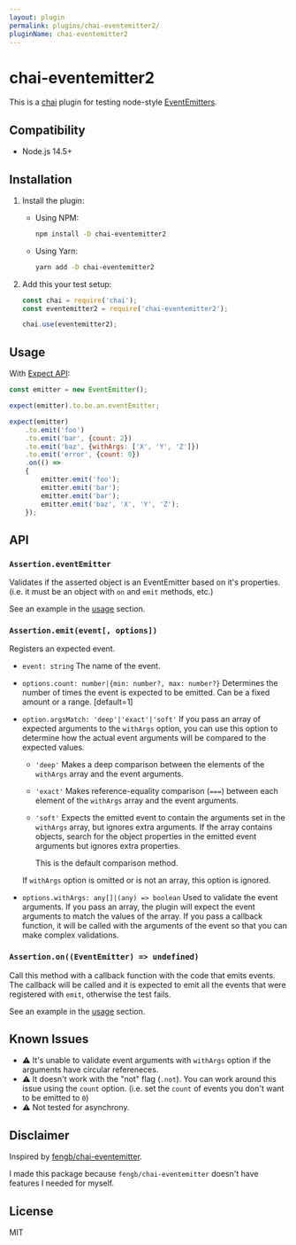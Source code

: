 ```yaml
---
layout: plugin
permalink: plugins/chai-eventemitter2/
pluginName: chai-eventemitter2
---
```


# chai-eventemitter2
This is a [chai](chaijs.com) plugin for testing node-style
[EventEmitters](https://nodejs.org/api/events.html).

## Compatibility

- Node.js 14.5+

## Installation

1. Install the plugin:

	- Using NPM:

		```bash
		npm install -D chai-eventemitter2
		```

	- Using Yarn:

		```bash
		yarn add -D chai-eventemitter2
		```

1. Add this your test setup:

	```js
	const chai = require('chai');
	const eventemitter2 = require('chai-eventemitter2');

	chai.use(eventemitter2);
	```

## Usage

With [Expect API](https://www.chaijs.com/api/bdd/):

```js
const emitter = new EventEmitter();

expect(emitter).to.be.an.eventEmitter;

expect(emitter)
	.to.emit('foo')
	.to.emit('bar', {count: 2})
	.to.emit('baz', {withArgs: ['X', 'Y', 'Z']})
	.to.emit('error', {count: 0})
	.on(() =>
	{
		emitter.emit('foo');
		emitter.emit('bar');
		emitter.emit('bar');
		emitter.emit('baz', 'X', 'Y', 'Z');
	});
```

## API

### `Assertion.eventEmitter`

Validates if the asserted object is an EventEmitter based on it's properties.
(i.e. it must be an object with `on` and `emit` methods, etc.)

See an example in the [usage](#usage) section.

### `Assertion.emit(event[, options])`

Registers an expected event.

- `event: string`
	The name of the event.
- `options.count: number|{min: number?, max: number?}`
	Determines the number of times the event is expected to be emitted.
	Can be a fixed amount or a range.
	[default=1]
- `option.argsMatch: 'deep'|'exact'|'soft'`
	If you pass an array of expected arguments to the `withArgs` option,
	you can use this option to determine how the actual event arguments will be
	compared to the expected values.

	- `'deep'` Makes a deep comparison between the elements of the `withArgs`
		array and the event arguments.
	- `'exact'` Makes reference-equality comparison (`===`) between each element
		of the `withArgs` array and the event arguments.
	- `'soft'` Expects the emitted event to contain the arguments set in the
		`withArgs` array, but ignores extra arguments.
		If the array contains objects, search for the object properties in the
		emitted event arguments but ignores extra properties.

		This is the default comparison method.

	If `withArgs` option is omitted or is not an array, this option is ignored.
- `options.withArgs: any[]|(any) => boolean`
	Used to validate the event arguments.
	If you pass an array, the plugin will expect the event arguments to match
	the values of the array.
	If you pass a callback function, it will be called with the arguments of the
	event so that you can make complex validations.

### `Assertion.on((EventEmitter) => undefined)`

Call this method with a callback function with the code that emits events.
The callback will be called and it is expected to emit all the events that were
registered with `emit`, otherwise the test fails.

See an example in the [usage](#usage) section.

## Known Issues

- ⚠️ It's unable to validate event arguments with `withArgs` option if the
arguments have circular refereneces.
- ⚠️ It doesn't work with the "not" flag (`.not`).
	You can work around this issue using the `count` option.
	(i.e. set the `count` of events you don't want to be emitted to `0`)
- ⚠️ Not tested for asynchrony.

## Disclaimer

Inspired by [fengb/chai-eventemitter](https://github.com/fengb/chai-eventemitter).

I made this package because `fengb/chai-eventemitter` doesn't have features I needed for myself.

## License

MIT
